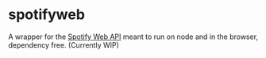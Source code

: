 # spotifyweb
A wrapper for the [Spotify Web API](https://developer.spotify.com/documentation/web-api) meant to run on node and in the browser, dependency free. (Currently WIP)
